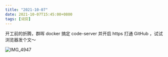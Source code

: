 ```yaml
---
title: "2021-10-07"
date: 2021-10-07T15:45:00+0800
tags: [词穷]
---
```



开工前的折腾，群晖 docker 搞定 code-server 并开启 https 打通 GitHub ，试试浏览器发个文～

<!-- more -->

![IMG_4947](https://lmm.elizen.me/images/2021/10/IMG_4947.JPEG)